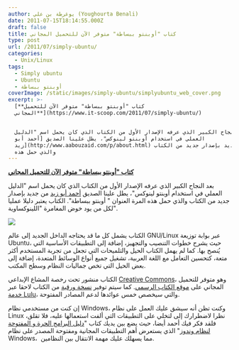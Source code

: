 ```yaml
---
author: يوغرطة بن علي (Youghourta Benali)
date: 2011-07-15T18:14:55.000Z
draft: false
title: كتاب "أوبنتو ببساطة" متوفر الآن للتحميل المجاني
type: post
url: /2011/07/simply-ubuntu/
categories:
  - Unix/Linux
tags:
  - Simply ubuntu
  - Ubuntu
  - أوبنتو ببساطة
coverImage: /static/images/simply-ubuntu/simplyubuntu_web_cover.png
excerpt: >-
  [**كتاب "أوبنتو ببساطة" متوفر الآن للتحميل
  المجاني**](https://www.it-scoop.com/2011/07/simply-ubuntu/)


  بعد النجاح الكبير الذي عرفه الإصدار الأول من الكتاب الذي كان يحمل اسم "الدليل
  العملي في استخدام أوبنتو لينوكس"، يطل علينا الصديق [أحمد أبو
  زيد](http://www.aabouzaid.com/p/about.html) من جديد بإصدار جديد من الكتاب
  والذي حمل هذه
---
```

[**كتاب "أوبنتو ببساطة" متوفر الآن للتحميل المجاني**](https://www.it-scoop.com/2011/07/simply-ubuntu/)

بعد النجاح الكبير الذي عرفه الإصدار الأول من الكتاب الذي كان يحمل اسم "الدليل العملي في استخدام أوبنتو لينوكس"، يطل علينا الصديق [أحمد أبو زيد](http://www.aabouzaid.com/p/about.html) من جديد بإصدار جديد من الكتاب والذي حمل هذه المرة العنوان " أوبنتو ببساطة". الكتاب يعتبر دليلا عمليا لكل من يود خوض المغامرة "اللينوكساوية".

![](/static/images/simply-ubuntu/simplyubuntu_web_cover.png)

الكتاب يشمل كل ما قد يحتاجه الداخل الجديد إلى عالم GNU/Linux عبر بوابة توزيعة Ubuntu، حيث يشرح خطوات التنصيب والتجهيز، إضافة إلى التطبيقات الأساسية التي يُنصح بها. كما لم يهمل الكتاب الحيل والتلميحات التي تجعل من تجربة المستخدم أكثر متعة، كتحسين التعامل مع اللغة العربية، تشغيل جميع أنواع الوسائط المتعدة، إضافة إلى بعض الحيل التي تخص جماليات النظام وسطح المكتب.

الكتاب منشور تحت رخصة المشاع الإبداعي [Creative Commons](http://creativecommons.org/licenses/by-sa/3.0/)، وهو متوفر للتحميل المجاني على [موقع الكتاب الرسمي](http://www.simplyubuntu.com/). كما سيتم توفير [نسخة ورقية](http://www.simplyubuntu.com/p/hard-copy.html) من الكتاب لاحقا عبر [خدمة Lulu](http://www.lulu.com/)، والتي سيخصص خمس عوائدها لدعم المصادر المفتوحة.

إن كنت من مستخدمي نظام Windows، وكنت تظن أنه سيشق عليك العمل على نظام Linux نظرا لاضطرارك إلى لتخلي على التطبيقات التي ألفت استعمالها عليه، فلا تقلق، فلقد فكر فيك أحمد أيضا، حيث يضع بين يديك كتاب "[دليل البرامج الحرة و المفتوحة لنظام وندوز](http://www.aabouzaid.com/2009/11/blog-post\_4842.html)" الذي يستعرض أهم التطبيقات المجانية ومفتوحة المصدر على نظام Windows،  مما يسهلك عليك مهمة الانتقال بين النظامين.
